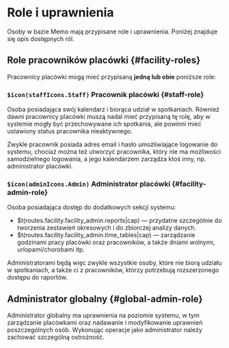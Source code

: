 # Role i uprawnienia

Osoby w bazie Memo mają przypisane role i uprawnienia. Poniżej znajduje się opis dostępnych ról.

## Role pracowników placówki {#facility-roles}

Pracownicy placówki mogą mieć przypisaną **jedną lub obie** poniższe role:

### `$icon(staffIcons.Staff)` Pracownik placówki {#staff-role}

Osoba posiadająca swój kalendarz i biorąca udział w spotkaniach.
Również dawni pracownicy placówki muszą nadal mieć przypisaną tę rolę, aby w systemie mogły być
przechowywane ich spotkania, ale powinni mieć ustawiony status pracownika nieaktywnego.

Zwykle pracownik posiada adres email i hasło umożliwiające logowanie do systemu, chociaż można też
utworzyć pracownika, który nie ma możliwości samodzielnego logowania, a jego kalendarzem zarządza
ktoś inny, np. administrator placówki.

### `$icon(adminIcons.Admin)` Administrator placówki {#facility-admin-role}

Osoba posiadająca dostęp do dodatkowych sekcji systemu:

- $t(routes.facility.facility_admin.reports|cap) — przydatne szczególnie do tworzenia zestawień
  okresowych i do zbiorczej analizy danych.
- $t(routes.facility.facility_admin.time_tables|cap) — zarządzanie godzinami pracy placówki oraz
  pracowników, a także dniami wolnymi, urlopami/chorobami itp.

Administratorami będą więc zwykle wszystkie osoby, które nie biorą udziału w spotkaniach, a także
ci z pracowników, którzy potrzebują rozszerzonego dostępu do raportów.

## Administrator globalny {#global-admin-role}

Administrator globalny ma uprawnienia na poziomie systemu, w tym zarządzanie placówkami oraz nadawanie
i modyfikowanie uprawnień poszczególnych osób. Wykonując operacje jako administrator należy zachować
szczególną ostrożność.
